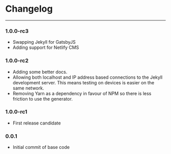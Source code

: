 # Changelog
---------------------

### 1.0.0-rc3
- Swapping Jekyll for GatsbyJS
- Adding support for Netlify CMS

### 1.0.0-rc2
- Adding some better docs.
- Allowing both localhost and IP address based connections to the Jekyll development server. This means testing on devices is easier on the same network.
- Removing Yarn as a dependency in favour of NPM so there is less friction to use the generator.

### 1.0.0-rc1
- First release candidate

### 0.0.1
- Initial commit of base code

